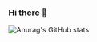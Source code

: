 ### Hi there 👋

![Anurag's GitHub stats](https://github-readme-stats.vercel.app/api?username=davidohana&show_icons=true)
